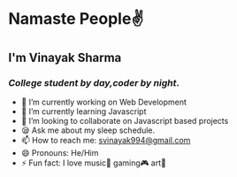 # Namaste People:v:
## I'm **Vinayak Sharma**
### *College student by day,coder by night*.
- 🔭 I’m currently working on Web Development
- 🌱 I’m currently learning Javascript
- 👯 I’m looking to collaborate on Javascript based projects
- :sleepy: Ask me about my sleep schedule.
- 📫 How to reach me: svinayak994@gmail.com
- 😄 Pronouns: He/Him
- ⚡ Fun fact: I love music:musical_note: gaming:video_game: art:art:
